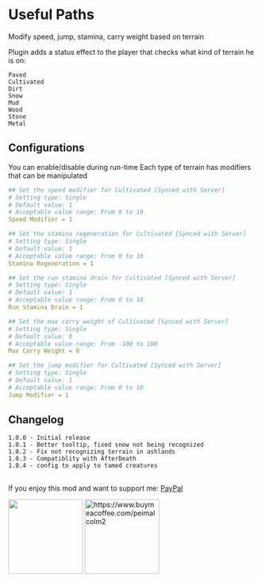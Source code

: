 # Useful Paths

Modify speed, jump, stamina, carry weight based on terrain

Plugin adds a status effect to the player that checks what kind of terrain he is on:
```
Paved
Cultivated
Dirt
Snow
Mud
Wood
Stone
Metal
```
## Configurations

You can enable/disable during run-time
Each type of terrain has modifiers that can be manipulated

```yml
## Set the speed modifier for Cultivated [Synced with Server]
# Setting type: Single
# Default value: 1
# Acceptable value range: From 0 to 10
Speed Modifier = 1

## Set the stamina regeneration for Cultivated [Synced with Server]
# Setting type: Single
# Default value: 1
# Acceptable value range: From 0 to 10
Stamina Regeneration = 1

## Set the run stamina drain for Cultivated [Synced with Server]
# Setting type: Single
# Default value: 1
# Acceptable value range: From 0 to 10
Run Stamina Drain = 1

## Set the max carry weight of Cultivated [Synced with Server]
# Setting type: Single
# Default value: 0
# Acceptable value range: From -100 to 100
Max Carry Weight = 0

## Set the jump modifier for Cultivated [Synced with Server]
# Setting type: Single
# Default value: 1
# Acceptable value range: From 0 to 10
Jump Modifier = 1
```


## Changelog
```
1.0.0 - Initial release
1.0.1 - Better tooltip, fixed snow not being recognized
1.0.2 - Fix not recognizing terrain in ashlands
1.0.3 - Compatiblity with AfterDeath
1.0.4 - config to apply to tamed creatures
```


##
If you enjoy this mod and want to support me:
[PayPal](https://paypal.me/mpei)

<span>
<img src="https://i.imgur.com/rbNygUc.png" alt="" width="150">
<img src="https://i.imgur.com/VZfZR0k.png" alt="https://www.buymeacoffee.com/peimalcolm2" width="150">
</span>
